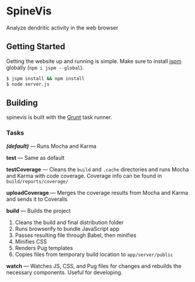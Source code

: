 # SpineVis

<!-- [![Travis](https://img.shields.io/travis/thatJavaNerd/spinevis.svg)](https://travis-ci.org/thatJavaNerd/spinevis) -->
<!-- [![Coveralls](https://img.shields.io/coveralls/thatJavaNerd/spinevis.svg)](https://coveralls.io/github/thatJavaNerd/spinevis) -->

Analyze dendritic activity in the web browser

## Getting Started

Getting the website up and running is simple. Make sure to install [jspm](http://jspm.io/) globally (`npm i jspm --global`).

```sh
$ jspm install && npm install
$ node server.js
```

## Building

spinevis is built with the [Grunt](http://gruntjs.com/) task runner.

### Tasks

***(default)*** — Runs Mocha and Karma

**test** — Same as default

**testCoverage** — Cleans the `build` and `.cache` directories and runs Mocha and Karma with code coverage. Coverage info can be found in `build/reports/coverage/`

**uploadCoverage** — Merges the coverage results from Mocha and Karma and sends it to Coveralls

**build** — Builds the project

 1. Cleans the build and final distribution folder
 2. Runs browserify to bundle JavaScript app
 3. Passes resulting file through Babel, then minifies
 4. Minifies CSS
 5. Renders Pug templates
 6. Copies files from temporary build location to `app/server/public`

**watch** — Watches JS, CSS, and Pug files for changes and rebuilds the necessary components. Useful for developing.
